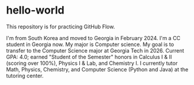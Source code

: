 # hello-world
This repository is for practicing GitHub Flow.

I'm from South Korea and moved to Georgia in February 2024.
I'm a CC student in Georgia now.
My major is Computer science.
My goal is to transfer to the Computer Science major at Georgia Tech in 2026.
Current GPA: 4.0; earned "Student of the Semester" honors in Calculus I & II (scoring over 100%), Physics I & Lab, and Chemistry I.
I currently tutor Math, Physics, Chemistry, and Computer Science (Python and Java) at the tutoring center.
